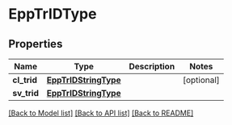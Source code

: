 # EppTrIDType

## Properties
Name | Type | Description | Notes
------------ | ------------- | ------------- | -------------
**cl_trid** | [**EppTrIDStringType**](EppTrIDStringType.md) |  | [optional] 
**sv_trid** | [**EppTrIDStringType**](EppTrIDStringType.md) |  | 

[[Back to Model list]](../README.md#documentation-for-models) [[Back to API list]](../README.md#documentation-for-api-endpoints) [[Back to README]](../README.md)

